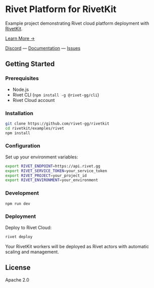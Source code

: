 # Rivet Platform for RivetKit

Example project demonstrating Rivet cloud platform deployment with [RivetKit](https://rivetkit.org).

[Learn More →](https://github.com/rivet-gg/rivetkit)

[Discord](https://rivet.gg/discord) — [Documentation](https://rivetkit.org) — [Issues](https://github.com/rivet-gg/rivetkit/issues)

## Getting Started

### Prerequisites

- Node.js
- Rivet CLI (`npm install -g @rivet-gg/cli`)
- Rivet Cloud account

### Installation

```sh
git clone https://github.com/rivet-gg/rivetkit
cd rivetkit/examples/rivet
npm install
```

### Configuration

Set up your environment variables:

```sh
export RIVET_ENDPOINT=https://api.rivet.gg
export RIVET_SERVICE_TOKEN=your_service_token
export RIVET_PROJECT=your_project_id
export RIVET_ENVIRONMENT=your_environment
```

### Development

```sh
npm run dev
```

### Deployment

Deploy to Rivet Cloud:

```sh
rivet deploy
```

Your RivetKit workers will be deployed as Rivet actors with automatic scaling and management.

## License

Apache 2.0
